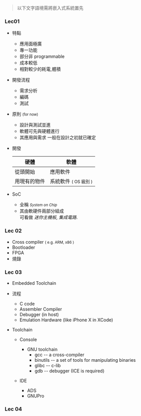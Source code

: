 > 以下文字語境需將嵌入式系統置先

### Lec01

- 特點
    - 應用面極廣
    - 專一功能
    - 部分非 programmable 
    - 成本較低
    - 相對較少的耗電,體積 

- 開發流程
    - 需求分析 
    - 編碼
    - 測試
    
- 原則 <small>(for now)</small>
    - 設計與測試並進
    - 軟體可先與硬體進行
    - 其應用與需求 一般在設計之初就已確定

- 開發
    
    | 硬體 | 軟體 |
    | --- | --- |  
    | 從頭開始 | 應用軟件 | 
    | 用現有的物件 | 系統軟件 <small>( OS 級別 )</small> | 

- SoC
    - 全稱 <small>*System on Chip*</small> 
    - 其由軟硬件兩部分組成<br>可看做 *迷你主機板*, *集成電路*.

### Lec 02 

- Cross compiler <small>( e.g. ARM, x86 )</small>
- Bootloader 
- FPGA
- 燒錄


### Lec 03

- Embedded Toolchain
- 流程
    - C code
    - Assembler Compiler 
    - Debugger (in host)
    - Emulation Hardware (like iPhone X in XCode)

- Toolchain 
    - Console 
        - GNU toolchain
            - gcc -- a cross-compiler
            - binutils -- a set of tools for manipulating binaries
            - glibc -- c-lib
            - gdb --  debugger (ICE is required)

    - IDE 
        - ADS
        - GNUPro

### Lec 04 
